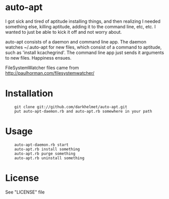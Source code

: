 # auto-apt

I got sick and tired of aptitude installing things, and then realizing I needed something else, killing aptitude, adding it to the command line, etc, etc. I wanted to just be able to kick it off and not worry about.

auto-apt consists of a daemon and command line app. The daemon watches ~/.auto-apt for new files, which consist of a command to aptitude, such as 'install kcachegrind'. The command line app just sends it arguments to new files. Happiness ensues.

FileSystemWatcher files came from http://paulhorman.com/filesystemwatcher/

# Installation

        git clone git://github.com/darkhelmet/auto-apt.git
        put auto-apt-daemon.rb and auto-apt.rb somewhere in your path

# Usage

        auto-apt-daemon.rb start
        auto-apt.rb install something
        auto-apt.rb purge something
        auto-apt.rb uninstall something

# License

See "LICENSE" file
